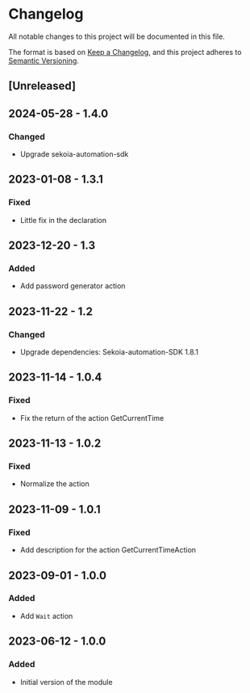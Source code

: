 # Changelog

All notable changes to this project will be documented in this file.

The format is based on [Keep a Changelog](https://keepachangelog.com/en/1.0.0/),
and this project adheres to [Semantic Versioning](https://semver.org/spec/v2.0.0.html).

## [Unreleased]

## 2024-05-28 - 1.4.0

### Changed

- Upgrade sekoia-automation-sdk

## 2023-01-08 - 1.3.1

### Fixed

- Little fix in the declaration 

## 2023-12-20 - 1.3

### Added

- Add password generator action

## 2023-11-22 - 1.2

### Changed

- Upgrade dependencies: Sekoia-automation-SDK 1.8.1

## 2023-11-14 - 1.0.4

### Fixed

- Fix the return of the action GetCurrentTime

## 2023-11-13 - 1.0.2

### Fixed

- Normalize the action

## 2023-11-09 - 1.0.1

### Fixed

- Add description for the action GetCurrentTimeAction

## 2023-09-01 - 1.0.0

### Added

- Add `Wait` action


## 2023-06-12 - 1.0.0

### Added

- Initial version of the module
